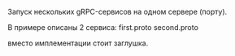 Запуск нескольких gRPC-сервисов на одном сервере (порту).

В примере описаны 2 сервиса:
first.proto
second.proto

вместо имплементации стоит заглушка.